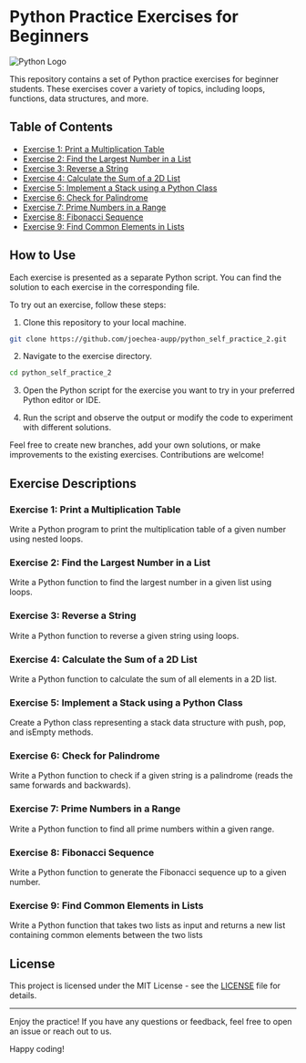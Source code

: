 # Python Practice Exercises for Beginners

![Python Logo](https://www.python.org/static/community_logos/python-logo-master-v3-TM.png)

This repository contains a set of Python practice exercises for beginner students. These exercises cover a variety of topics, including loops, functions, data structures, and more.

## Table of Contents

- [Exercise 1: Print a Multiplication Table](#exercise-1-print-a-multiplication-table)
- [Exercise 2: Find the Largest Number in a List](#exercise-2-find-the-largest-number-in-a-list)
- [Exercise 3: Reverse a String](#exercise-3-reverse-a-string)
- [Exercise 4: Calculate the Sum of a 2D List](#exercise-4-calculate-the-sum-of-a-2d-list)
- [Exercise 5: Implement a Stack using a Python Class](#exercise-5-implement-a-stack-using-a-python-class)
- [Exercise 6: Check for Palindrome](#exercise-6-check-for-palindrome)
- [Exercise 7: Prime Numbers in a Range](#exercise-7-prime-numbers-in-a-range)
- [Exercise 8: Fibonacci Sequence](#exercise-8-fibonacci-sequence)
- [Exercise 9: Find Common Elements in Lists](#exercise-9-find-common-elements-in-lists)

## How to Use

Each exercise is presented as a separate Python script. You can find the solution to each exercise in the corresponding file.

To try out an exercise, follow these steps:

1. Clone this repository to your local machine.

```bash
git clone https://github.com/joechea-aupp/python_self_practice_2.git
```

2. Navigate to the exercise directory.

```bash
cd python_self_practice_2
```

3. Open the Python script for the exercise you want to try in your preferred Python editor or IDE.

4. Run the script and observe the output or modify the code to experiment with different solutions.

Feel free to create new branches, add your own solutions, or make improvements to the existing exercises. Contributions are welcome!

## Exercise Descriptions

### Exercise 1: Print a Multiplication Table

Write a Python program to print the multiplication table of a given number using nested loops.

### Exercise 2: Find the Largest Number in a List

Write a Python function to find the largest number in a given list using loops.

### Exercise 3: Reverse a String

Write a Python function to reverse a given string using loops.

### Exercise 4: Calculate the Sum of a 2D List

Write a Python function to calculate the sum of all elements in a 2D list.

### Exercise 5: Implement a Stack using a Python Class

Create a Python class representing a stack data structure with push, pop, and isEmpty methods.

### Exercise 6: Check for Palindrome

Write a Python function to check if a given string is a palindrome (reads the same forwards and backwards).

### Exercise 7: Prime Numbers in a Range

Write a Python function to find all prime numbers within a given range.

### Exercise 8: Fibonacci Sequence

Write a Python function to generate the Fibonacci sequence up to a given number.

### Exercise 9: Find Common Elements in Lists

Write a Python function that takes two lists as input and returns a new list containing common elements between the two lists


## License

This project is licensed under the MIT License - see the [LICENSE](LICENSE) file for details.

---

Enjoy the practice! If you have any questions or feedback, feel free to open an issue or reach out to us.

Happy coding!
